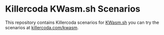# Killercoda KWasm.sh Scenarios

This repository contains Killercoda scenarios for [KWasm.sh](https://kwasm.sh) you can try the scenarios at [killercoda.com/kwasm](https://killercoda.com/kwasm).
